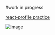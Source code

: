 
#work in progress

[react-profile practice](https://a331998513.github.io/react-profile/)


![image](https://user-images.githubusercontent.com/78078898/111752723-59eb5900-8896-11eb-918a-e907570f276a.png)


